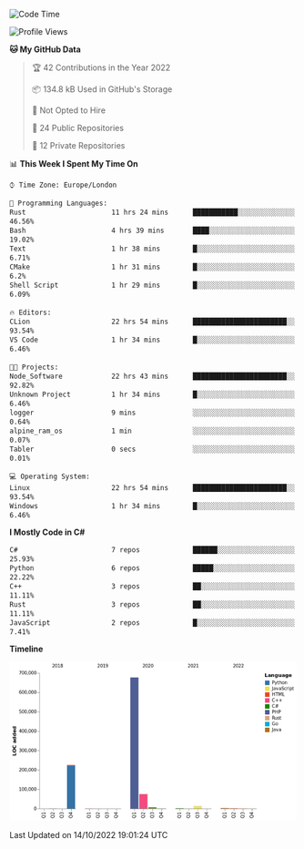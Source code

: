 <!--START_SECTION:waka-->
![Code Time](http://img.shields.io/badge/Code%20Time-320%20hrs%2022%20mins-blue)

![Profile Views](http://img.shields.io/badge/Profile%20Views-1-blue)

**🐱 My GitHub Data** 

> 🏆 42 Contributions in the Year 2022
 > 
> 📦 134.8 kB Used in GitHub's Storage 
 > 
> 🚫 Not Opted to Hire
 > 
> 📜 24 Public Repositories 
 > 
> 🔑 12 Private Repositories  
 > 
📊 **This Week I Spent My Time On** 

```text
⌚︎ Time Zone: Europe/London

💬 Programming Languages: 
Rust                     11 hrs 24 mins      ███████████░░░░░░░░░░░░░░   46.56% 
Bash                     4 hrs 39 mins       ████░░░░░░░░░░░░░░░░░░░░░   19.02% 
Text                     1 hr 38 mins        █░░░░░░░░░░░░░░░░░░░░░░░░   6.71% 
CMake                    1 hr 31 mins        █░░░░░░░░░░░░░░░░░░░░░░░░   6.2% 
Shell Script             1 hr 29 mins        █░░░░░░░░░░░░░░░░░░░░░░░░   6.09%

🔥 Editors: 
CLion                    22 hrs 54 mins      ███████████████████████░░   93.54% 
VS Code                  1 hr 34 mins        █░░░░░░░░░░░░░░░░░░░░░░░░   6.46%

🐱‍💻 Projects: 
Node_Software            22 hrs 43 mins      ███████████████████████░░   92.82% 
Unknown Project          1 hr 34 mins        █░░░░░░░░░░░░░░░░░░░░░░░░   6.46% 
logger                   9 mins              ░░░░░░░░░░░░░░░░░░░░░░░░░   0.64% 
alpine_ram_os            1 min               ░░░░░░░░░░░░░░░░░░░░░░░░░   0.07% 
Tabler                   0 secs              ░░░░░░░░░░░░░░░░░░░░░░░░░   0.01%

💻 Operating System: 
Linux                    22 hrs 54 mins      ███████████████████████░░   93.54% 
Windows                  1 hr 34 mins        █░░░░░░░░░░░░░░░░░░░░░░░░   6.46%

```

**I Mostly Code in C#** 

```text
C#                       7 repos             ██████░░░░░░░░░░░░░░░░░░░   25.93% 
Python                   6 repos             █████░░░░░░░░░░░░░░░░░░░░   22.22% 
C++                      3 repos             ██░░░░░░░░░░░░░░░░░░░░░░░   11.11% 
Rust                     3 repos             ██░░░░░░░░░░░░░░░░░░░░░░░   11.11% 
JavaScript               2 repos             █░░░░░░░░░░░░░░░░░░░░░░░░   7.41%

```


**Timeline**

![Chart not found](https://raw.githubusercontent.com/Jirubizu/Jirubizu/master/charts/bar_graph.png) 


 Last Updated on 14/10/2022 19:01:24 UTC
<!--END_SECTION:waka-->